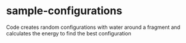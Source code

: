 # sample-configurations
Code creates random configurations with water around a fragment and calculates the energy to find the best configuration
